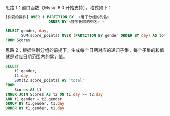 思路 1：窗口函数（Mysql 8.0 开始支持），格式如下：
```sql
[你要的操作] OVER ( PARTITION BY  <用于分组的列名>
                   ORDER BY <按序叠加的列名> )
```

```sql
SELECT gender, day, 
       SUM(score_points) OVER (PARTITION BY gender ORDER BY day) AS total 
FROM Scores
```

思路 2：根据性别分组的前提下，生成每个日期对应的递归子集，每个子集的和值就是对应日期范围内的累计值。
```sql
SELECT
    t1.gender,
    t1.day,
    SUM(t2.score_points) AS 'total'
FROM
    Scores AS t1
INNER JOIN Scores AS t2 ON t1.day >= t2.day
AND t1.gender = t2.gender
GROUP BY t1.gender, t1.day
ORDER BY t1.gender, t1.day
```